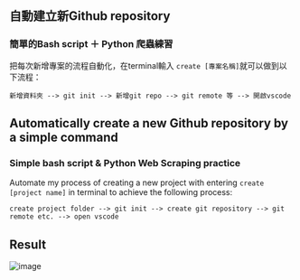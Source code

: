 ## 自動建立新Github repository

### 簡單的Bash script ＋ Python 爬蟲練習
把每次新增專案的流程自動化，在terminal輸入 `create [專案名稱]`就可以做到以下流程： </br>

`新增資料夾 --> git init --> 新增git repo --> git remote 等 --> 開啟vscode`

## Automatically create a new Github repository by a simple command

### Simple bash script & Python Web Scraping practice

Automate my process of creating a new project with entering `create [project name]` in terminal to achieve the following process:

`create project folder --> git init --> create git repository --> git remote etc. --> open vscode`

## Result
![image](https://github.com/ariel7234/repo_create/blob/main/img/result.gif)
